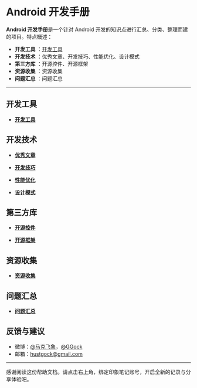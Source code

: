 # Android 开发手册

**Android 开发手册**是一个针对 Android 开发的知识点进行汇总、分类、整理而建的项目。特点概述：
 
- **开发工具** ：[开发工具](https://github.com/ShortStickBoy/Android-Develop-Manual/blob/master/%E5%BC%80%E5%8F%91%E5%B7%A5%E5%85%B7/%E5%BC%80%E5%8F%91%E5%B7%A5%E5%85%B7.md)
- **开发技术** ：优秀文章、开发技巧、性能优化、设计模式
- **第三方库** ：开源控件、开源框架
- **资源收集** ：资源收集
- **问题汇总** ：问题汇总
-------------------

## 开发工具

- **[开发工具](https://github.com/ShortStickBoy/Android-Develop-Manual/blob/master/%E5%BC%80%E5%8F%91%E5%B7%A5%E5%85%B7/%E5%BC%80%E5%8F%91%E5%B7%A5%E5%85%B7.md)**

## 开发技术

- **[优秀文章](https://github.com/ShortStickBoy/Android-Develop-Manual/blob/master/%E5%BC%80%E5%8F%91%E6%8A%80%E6%9C%AF/%E4%BC%98%E7%A7%80%E6%96%87%E7%AB%A0.md)**

- **[开发技巧](https://github.com/ShortStickBoy/Android-Develop-Manual/blob/master/%E5%BC%80%E5%8F%91%E6%8A%80%E6%9C%AF/%E5%BC%80%E5%8F%91%E6%8A%80%E5%B7%A7.md)**

- **[性能优化](https://github.com/ShortStickBoy/Android-Develop-Manual/blob/master/%E5%BC%80%E5%8F%91%E6%8A%80%E6%9C%AF/%E6%80%A7%E8%83%BD%E4%BC%98%E5%8C%96.md)**

- **[设计模式](https://github.com/ShortStickBoy/Android-Develop-Manual/blob/master/%E5%BC%80%E5%8F%91%E6%8A%80%E6%9C%AF/%E8%AE%BE%E8%AE%A1%E6%A8%A1%E5%BC%8F.md)**

## 第三方库

- **[开源控件](https://github.com/ShortStickBoy/Android-Develop-Manual/blob/master/%E7%AC%AC%E4%B8%89%E6%96%B9%E5%BA%93/%E5%BC%80%E6%BA%90%E6%8E%A7%E4%BB%B6.md)**

- **[开源框架](https://github.com/ShortStickBoy/Android-Develop-Manual/blob/master/%E7%AC%AC%E4%B8%89%E6%96%B9%E5%BA%93/%E5%BC%80%E6%BA%90%E6%A1%86%E6%9E%B6.md)**

## 资源收集

- **[资源收集](https://github.com/ShortStickBoy/Android-Develop-Manual/blob/master/%E8%B5%84%E6%BA%90%E6%94%B6%E9%9B%86/%E8%B5%84%E6%BA%90%E6%94%B6%E9%9B%86.md)**

## 问题汇总

- **[问题汇总](https://github.com/ShortStickBoy/Android-Develop-Manual/blob/master/%E9%97%AE%E9%A2%98%E6%B1%87%E6%80%BB/%E9%97%AE%E9%A2%98%E6%B1%87%E6%80%BB.md)**



## 反馈与建议
- 微博：[@马克飞象](http://weibo.com/u/2788354117)，[@GGock](http://weibo.com/ggock "开发者个人账号")
- 邮箱：<hustgock@gmail.com>

---------
感谢阅读这份帮助文档。请点击右上角，绑定印象笔记账号，开启全新的记录与分享体验吧。

